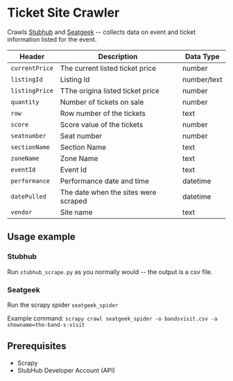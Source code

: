 # Ticket Site Crawler

Crawls [Stubhub](https://www.stubhub.com/) and [Seatgeek](https://seatgeek.com/) -- collects data on event and ticket information listed for the event. 

| Header | Description | Data Type |
|---|---|---|
| `currentPrice` | The current listed ticket price | number | 
| `listingId` | Listing Id | number/text | 
| `listingPrice` | TThe origina listed ticket price | number | 
| `quantity` | Number of tickets on sale | number | 
| `row` | Row number of the tickets | text | 
| `score` | Score value of the tickets | number | 
| `seatnumber` | Seat number  | number | 
| `sectionName` | Section Name | text | 
| `zoneName` | Zone Name | text |
| `eventId` | Event Id | text |
| `performance` | Performance date and time | datetime |
| `datePulled` | The date when the sites were scraped | datetime |
| `vendor` | Site name | text |

## Usage example

### Stubhub

Run `stubhub_scrape.py` as you normally would -- the output is a csv file. 

### Seatgeek

Run the scrapy spider `seatgeek_spider`

Example command: `scrapy crawl seatgeek_spider -o bandsvisit.csv -a showname=the-band-s-visit`

## Prerequisites

- Scrapy
- StubHub Developer Account (API)
